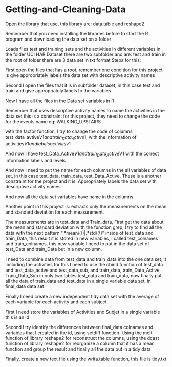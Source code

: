 Getting-and-Cleaning-Data
=========================

Open the library that use, this library are: data.table and reshape2

Remember that you need installing the libraries before to start the R program and downloading the data set on a folder

Loads files test and training sets and the activities in different variables in the folder UCI HAR Dataset there are two subfolder and are: test and train in the root of folder there are 3 data set in txt format
Steps for this:

First open the files that has a root, remember one condition for this project is give appropriately labels the data set with descriptive activity names

Second I open the files that it is in subfolder dataset, in this case test and train and give appropriately labels to the variables

Now I have all the files in the Data set variables in R

Remember that uses descriptive activity names to name the activities in the data set this is a constraint for this project, they need to change the code for the events name eg: WALKING_UPSTAIRS

with the factor function, I try to change the code of columns test_data_avtive$V1 and train_Data_Active$1, with the information of activities$V1 and labels activies$v1

And now I have test_Data_Active$V1 and train_Data_Active$V1 with the correct information labels and levels

And now I need to put the name for each columns in the all variables of data set, in this case test_data, train_data, test_Data_Active, These is a another constraint for the project  and it is: Appropriately labels the data set with descriptive activity names

And now all the data set variables have name in the columns

Another point in this project is: extracts only the measurements on the mean and standard deviation for each measurement.

The measurements are in test_data and Train_data, First get the data about the mean and standard deviation with the function grep, I try to find all the data with the next pattern ".*mean\\(\\)|.*std\\(\\)" inside of test_data and train_Data, this result  it is stored in  new variables, I called test_colnames and train_colnames, this new variable I need to put in the  data set of test_Data and train_Data but in a new column.

I need to combine data from test_data and train_data into the one data set, it including the activities for this I need to use the cbind function of test_data and test_data_active and test_data_sub, and train_data, train_Data_Active, Train_Data_Sub in only two tables test_data and train_data, now finally put all the data of train_data and test_data in a single variable data set, in final_data data set

Finally I need create a new independent tidy data set with the average of each variable for each activity and each subject.

First I need store the variables of Activities and Subjet in a single variable this is an id

Second I try identify the differences between final_data colnames and variables that I created in the id, using setdiff function. Using the melt function of library reshape2 for reconstruct the columns, using the dcast function of library reshape2 for reorganize a column that it has a mean function and group the result and finally all the data put in a tidy data

Finally, create a new text file using the writa.table function, this file is tidy.txt
